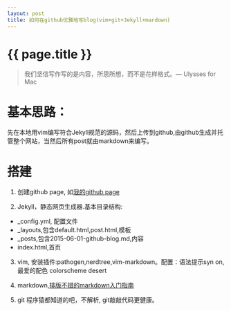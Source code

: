 ```yaml
---
layout: post
title: 如何在github优雅地写blog(vim+git+Jekyll+mardown) 
---
```


{{ page.title }}
================

> 我们坚信写作写的是内容，所思所想，而不是花样格式。— Ulysses for Mac

# 基本思路： 
先在本地用vim编写符合Jekyll规范的源码，然后上传到github,由github生成并托管整个网站，当然后所有post就由markdown来编写。


# 搭建 
1. 创建github page, 如[我的github page](https://github.com/richard2011/richard2011.github.com)

2. Jekyll，静态网页生成器.基本目录结构:
* _config.yml, 配置文件
* _layouts,包含default.html,post.html,模板 
* _posts,包含2015-06-01-github-blog.md,内容
* index.html,首页

3. vim, 安装插件:pathogen,nerdtree,vim-markdown。配置：语法提示syn on,最爱的配色 colorscheme desert

4. markdown,[排版不错的markdown入门指南](http://www.jianshu.com/p/1e402922ee32) 

5. git 程序猿都知道的吧，不解析, git敲敲代码更健康。
